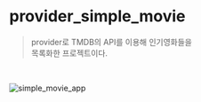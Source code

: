 # provider_simple_movie
> provider로 TMDB의 API를 이용해 인기영화들을 <br>
> 목록화한 프로젝트이다. <br>

<br>

![simple_movie_app](https://user-images.githubusercontent.com/90611410/163775111-e1b0c14d-4c09-42e2-8c25-fa3d1b0ca65a.PNG)